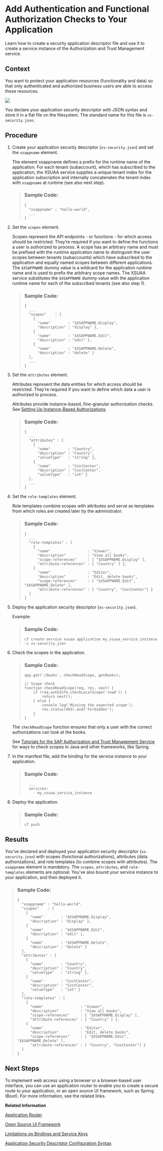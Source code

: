 <!-- loio0a69484539d64567ba17269f6e5ba88d -->

# Add Authentication and Functional Authorization Checks to Your Application

Learn how to create a security application descriptor file and use it to create a service instance of the Authorization and Trust Management service.



## Context

You want to protect your application resources \(functionality and data\) so that only authenticated and authorized business users are able to access these resources.

![](images/Authorization_and_Trust_Management_Concepts_CF_71e83d3.png)

You declare your application security descriptor with JSON syntax and store it in a flat file on the filesystem. The standard name for this file is `xs-security.json`.



## Procedure

1.  Create your application security descriptor \(`xs-security.json`\) and set the `xsappname` element.

    The element xsappname defines a prefix for the runtime name of the application. For each tenant \(subaccount\), which has subscribed to the application, the XSUAA service supplies a unique tenant index for the application subscription and internally concatenates the tenant index with `xsappname` at runtime \(see also next step\).

    > ### Sample Code:  
    > ```
    > {
    >   "xsappname" : "hello-world",
    >   ...
    > }
    > ```

2.  Set the `scopes` element.

    Scopes represent the API endpoints - or functions - for which access should be restricted. They’re required if you want to define the functions a user is authorized to process. A scope has an arbitrary name and must be prefixed with the runtime application name to distinguish the user scopes between tenants \(subaccounts\) which have subscribed to the application and equally named scopes between different applications. The `$XSAPPNAME` dummy value is a wildcard for the application runtime name and is used to prefix the arbitrary scope names. The XSUAA service substitutes the `$XSAPPNAME` dummy value with the application runtime name for each of the subscribed tenants \(see also step 1\).

    > ### Sample Code:  
    > ```
    > {
    >   ... 
    >   "scopes"    : [
    >     { 
    >       "name"        : "$XSAPPNAME.Display", 
    >       "description" : "display" }, 
    >     { 
    >       "name"        : "$XSAPPNAME.Edit", 
    >       "description" : "edit" }, 
    >     { 
    >       "name"        : "$XSAPPNAME.Delete", 
    >       "description" : "delete" } 
    >   ],
    >   ... 
    > }
    > ```

3.  Set the `attributes` element.

    Attributes represent the data entities for which access should be restricted. They’re required if you want to define which data a user is authorized to process.

    Attributes provide instance-based, fine-granular authorization checks. See [Setting Up Instance-Based Authorizations](setting-up-instance-based-authorizations-519965c.md).

    > ### Sample Code:  
    > ```
    > {
    >   ...
    >   "attributes" : [
    >     { 
    >       "name"        : "Country", 
    >       "description" : "Country", 
    >       "valueType"   : "string" }, 
    >     {
    >       "name"        : "CostCenter", 
    >       "description" : "CostCenter", 
    >       "valueType"   : "int" } 
    >   ], 
    >   ...
    > }
    > ```

4.  Set the `role-templates` element.

    Role templates combine scopes with attributes and serve as templates from which roles are created later by the administrator.

    > ### Sample Code:  
    > ```
    > {
    >   ...
    >   "role-templates" : [
    >     { 
    >       "name"                 : "Viewer", 
    >       "description"          : "View all books", 
    >       "scope-references"     : [ "$XSAPPNAME.Display" ], 
    >       "attribute-references" : [ "Country" ] }, 
    >     {
    >       "name"                 : "Editor", 
    >       "description"          : "Edit, delete books", 
    >       "scope-references"     : [ "$XSAPPNAME.Edit", "$XSAPPNAME.Delete" ], 
    >       "attribute-references" : [ "Country", "CostCenter"] } 
    >   ]
    > }
    > ```

5.  Deploy the application security descriptor \(`xs-security.json`\).

    Example:

    > ### Sample Code:  
    > ```
    > cf create-service xsuaa application my_xsuaa_service_instance -c xs-security.json
    > ```

6.  Check the scopes in the application.

    > ### Sample Code:  
    > ```
    > app.get('/books', checkReadScope, getBooks);
    > 
    > // Scope check
    > function checkReadScope(req, res, next) {
    >     if (req.authInfo.checkLocalScope('read')) {
    >         return next();
    >     } else {
    >         console.log('Missing the expected scope');
    >         res.status(403).end('Forbidden');
    >     }
    > }
    > ```

    The `checkReadScope` function ensures that only a user with the correct authorizations can look at the books.

    See [Tutorials for the SAP Authorization and Trust Management Service](tutorials-for-the-sap-authorization-and-trust-management-service-902ae80.md) for ways to check scopes in Java and other frameworks, like Spring.

7.  In the manifest file, add the binding for the service instance to your application.

    > ### Sample Code:  
    > ```
    >   ...
    >   services:
    >     - my_xsuaa_service_instance
    > ```

8.  Deploy the application.

    > ### Sample Code:  
    > ```
    > cf push
    > ```




<a name="loio0a69484539d64567ba17269f6e5ba88d__result_ukr_s3h_g4b"/>

## Results

You’ve declared and deployed your application security descriptor \(`xs-security.json`\) with scopes \(functional authorizations\), attributes \(data authorizations\), and role templates \(to combine scopes with attributes\). The `xsappname` element is mandatory. The `scopes`, `attributes`, and `role-templates` elements are optional. You've also bound your service instance to your application, and then deployed it.

> ### Sample Code:  
> ```
> {
>   "xsappname" : "hello-world", 
>   "scopes"    : [
>     { 
>       "name"        : "$XSAPPNAME.Display", 
>       "description" : "display" }, 
>     { 
>       "name"        : "$XSAPPNAME.Edit", 
>       "description" : "edit" }, 
>     { 
>       "name"        : "$XSAPPNAME.Delete", 
>       "description" : "delete" } 
>   ], 
>   "attributes" : [
>     { 
>       "name"        : "Country", 
>       "description" : "Country", 
>       "valueType"   : "string" }, 
>     {
>       "name"        : "CostCenter", 
>       "description" : "CostCenter", 
>       "valueType"   : "int" } 
>   ], 
>   "role-templates" : [
>     { 
>       "name"                 : "Viewer", 
>       "description"          : "View all books", 
>       "scope-references"     : [ "$XSAPPNAME.Display" ], 
>       "attribute-references" : [ "Country" ] }, 
>     {
>       "name"                 : "Editor", 
>       "description"          : "Edit, delete books", 
>       "scope-references"     : [ "$XSAPPNAME.Edit", "$XSAPPNAME.Delete" ], 
>       "attribute-references" : [ "Country", "CostCenter"] } 
>   ] 
> }
> ```



<a name="loio0a69484539d64567ba17269f6e5ba88d__postreq_dqj_mmq_l4b"/>

## Next Steps

To implement web access using a browser or a browser-based user interface, you can use an application router to enable you to create a secure route to your application, or an open source UI framework, such as Spring \(Boot\). For more information, see the related links.

**Related Information**  


[Application Router](application-router-01c5f9b.md "The application router is the single point-of-entry for an application running in the Cloud Foundry environment on SAP BTP. The application router is used to serve static content, authenticate users, rewrite URLs, and forward or proxy requests to other micro services while propagating user information.")

[Open Source UI Framework](https://github.com/SAP/cloud-security-xsuaa-integration/tree/master/samples/spring-security-xsuaa-usage)

[Limitations on Bindings and Service Keys](../60-security/limitations-on-bindings-and-service-keys-6d3ef52.md "To preserve the stability of the SAP Authorization and Trust Management service, we allow a maximum of 1000 bindings and service keys in total per service instance. The service rejects attempts to add more bindings or service keys.")

[Application Security Descriptor Configuration Syntax](application-security-descriptor-configuration-syntax-517895a.md "The syntax required to set the properties and values defined in the xs-security.json application security descriptor file.")

